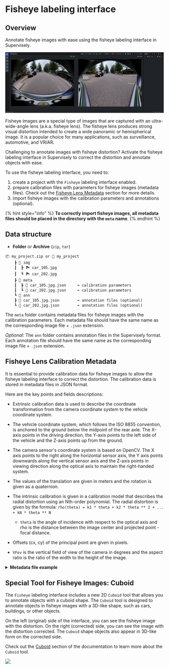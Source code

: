 # Fisheye labeling interface

## Overview

Annotate fisheye images with ease using the fisheye labeling interface in Supervisely.

![](Fisheye-Interface-frame.jpg)

Fisheye images are a special type of images that are captured with an ultra-wide-angle lens (a.k.a. fisheye lens). The fisheye lens produces strong visual distortion intended to create a wide panoramic or hemispherical image. It is a popular choice for many applications, such as surveillance, automotive, and VR/AR.

Challenging to annotate images with fisheye distortion? Activate the fisheye labeling interface in Supervisely to correct the distortion and annotate objects with ease.

To use the fisheye labeling interface, you need to:

1. create a project with the `Fisheye` labeling interface enabled.
2. prepare calibration files with parameters for fisheye images (metadata files). Check out the [Fisheye Lens Metadata](#fisheye-lens-metadata) section for more details.
3. import fisheye images with the calibration parameters and annotations (optional).

{% hint style="info" %}
**To correctly import fisheye images, all metadata files should be placed in the directory with the `meta` name**.
{% endhint %}

## Data structure

- **Folder** or **Archive** (`zip`, `tar`)

```
📦 my_project.zip or 📂 my_project
    ┣ 📂 img
    ┃  ┣ 🏞️ car_105.jpg
    ┃  ┗ 🏞️ car_202.jpg
    ┣ 📂 meta
    ┃  ┣ 📄 car_105.jpg.json     ⬅️ calibration parameters
    ┃  ┗ 📄 car_202.jpg.json     ⬅️ calibration parameters
    ┗ 📂 ann
    ┣ 📄 car_105.jpg.json        ⬅️ annotation files (optional)
    ┗ 📄 car_202.jpg.json        ⬅️ annotation files (optional)
```

The `meta` folder contains metadata files for fisheye images with the calibration parameters. Each metadata file should have the same name as the corresponding image file + `.json` extension.

_Optional_: The `ann` folder contains annotation files in the Supervisely format. Each annotation file should have the same name as the corresponding image file + `.json` extension.

## Fisheye Lens Calibration Metadata

It is essential to provide calibration data for fisheye images to allow the fisheye labeling interface to correct the distortion. The calibration data is stored in metadata files in JSON format.

Here are the key points and fields descriptions:

- Extrinsic calibration data is used to describe the coordinate transformation from the camera coordinate system to the vehicle coordinate system.
- The vehicle coordinate system, which follows the ISO 8855 convention, is anchored to the ground below the midpoint of the rear axle. The X-axis points in the driving direction, the Y-axis points to the left side of the vehicle and the Z-axis points up from the ground.
- The camera sensor's coordinate system is based on OpenCV. The X axis points to the right along the horizontal sensor axis, the Y axis points downwards along the vertical sensor axis and the Z-axis points in viewing direction along the optical axis to maintain the right-handed system.
- The values of the translation are given in meters and the rotation is given as a quaternion.
- The intrinsic calibration is given in a calibration model that describes the radial distortion using an Nth-order polynomial. The radial distortion is given by the formula: `rho(theta) = k1 * theta + k2 * theta ** 2 + ... + kN * theta ** N`

  - `theta` is the angle of incidence with respect to the optical axis and rho is the distance between the image center and projected point - focal distance.

- Offsets (cx, cy) of the principal point are given in pixels.

- `VFov` is the vertical field of view of the camera in degrees and the aspect ratio is the ratio of the width to the height of the image.

<details>

<summary><strong>Metadata file example</strong></summary>

```
{
  "calibration": {
    "extrinsic": {
      "quaternion": [
        0.39492483984846793,
        -0.5928584556321699,
        -0.5854007522749839,
        0.3871164962798451
      ],
      "translation": [
        -3.819498356,
        -0.070724798,
        0.730674159
      ]
    },
    "intrinsic": {
      "vfov": 97.9998472,
      "cxOffset": 0.59267,
      "cyOffset": -7.22379,
      "lensCoeffs": {
        "k1": 466.35917211,
        "k2": 32.48178784,
        "k3": -52.1509689,
        "k4": 73.79780387,
        "k5": -30.12830986,
        "k6": -0.37231277
      },
      "aspectRatio": 1.0,
      "cameraModel": "radial_poly"
    }
  }
}
```

</details>

## Special Tool for Fisheye Images: Cuboid

The `Fisheye` labeling interface includes a new 2D `Cuboid` tool that allows you to annotate objects with a cuboid shape. The `Cuboid` tool is designed to annotate objects in fisheye images with a 3D-like shape, such as cars, buildings, or other objects.

On the left (original) side of the interface, you can see the fisheye image with the distortion. On the right (corrected) side, you can see the image with the distortion corrected. The `Cuboid` shape objects also appear in 3D-like form on the corrected side.

Check out the [Cuboid](../../../data-organization/Annotation-JSON-format/04_Supervisely_Format_objects.md#cuboids-2d-annotation) section of the documentation to learn more about the `Cuboid` tool.

![](Fisheye-Cuboid-Tool.jpg)

